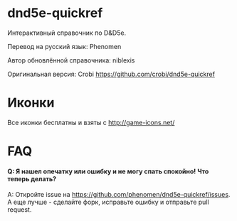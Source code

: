 dnd5e-quickref
==============

Интерактивный справочник по D&D5e.

Перевод на русский язык: Phenomen

Автор обновлённой справочника: niblexis

Оригинальная версия: Crobi https://github.com/crobi/dnd5e-quickref


Иконки
==============

Все иконки бесплатны и взяты с http://game-icons.net/

FAQ
===

#### Q: Я нашел опечатку или ошибку и не могу спать спокойно! Что теперь делать? ####
A: Откройте issue на https://github.com/phenomen/dnd5e-quickref/issues. А еще лучше - сделайте форк, исправьте ошибку и отправьте pull request.
